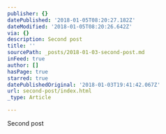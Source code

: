 ```yaml
---
publisher: {}
datePublished: '2018-01-05T08:20:27.182Z'
dateModified: '2018-01-05T08:20:26.642Z'
via: {}
description: Second post
title: ''
sourcePath: _posts/2018-01-03-second-post.md
inFeed: true
author: []
hasPage: true
starred: true
datePublishedOriginal: '2018-01-03T19:41:42.067Z'
url: second-post/index.html
_type: Article

---
```

Second post